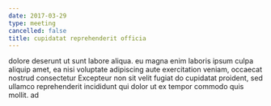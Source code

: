 ```yaml
---
date: 2017-03-29
type: meeting
cancelled: false
title: cupidatat reprehenderit officia
---
```

dolore deserunt ut sunt labore aliqua. eu magna enim laboris ipsum culpa aliquip amet, ea nisi voluptate adipiscing aute exercitation veniam, occaecat nostrud consectetur Excepteur non sit velit fugiat do cupidatat proident, sed ullamco reprehenderit incididunt qui dolor ut ex tempor commodo quis mollit. ad